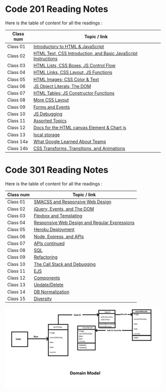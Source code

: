 # Code 201 Reading Notes

Here is the table of content for all the readings :


| Class num | Topic / link |
|-----------|--------------|
| Class 01  | [ Introductory to HTML & JavaScript](class01.md) |
| Class 02  | [ HTML Text, CSS Introduction, and Basic JavaScript Instructions](class02.md) |
| Class 03  | [ HTML Lists, CSS Boxes, JS Control Flow ](class03.md) |
| Class 04  | [ HTML Links, CSS Layout, JS Functions ](class04.md) |
| Class 05  | [ HTML Images; CSS Color & Text ](class05.md) |
| Class 06  | [ JS Object Literals; The DOM ](class06.md) |
| Class 07  | [ HTML Tables; JS Constructor Functions ](class07.md) |
| Class 08  | [ More CSS Layout ](class08.md) |
| Class 09  | [ Forms and Events ](class09.md) |
| Class 10  | [ JS Debugging ](class10.md) |
| Class 11  | [ Assorted Topics ](class11.md) |
| Class 12  | [ Docs for the HTML canvas Element & Chart js ](class12.md) |
| Class 13  | [ local storage ](class13.md) |
| Class 14a | [ What Google Learned About Teams ](class14a.md) |
| Class 14b | [ CSS Transforms, Transitions, and Animations ](class14b.md) |

# Code 301 Reading Notes

Here is the table of content for all the readings :


| Class num | Topic / link |
|-----------|--------------|
| Class 01  | [ SMACSS and Responsive Web Design](class-01.md) |
| Class 02  | [ jQuery, Events, and The DOM](class-02.md) |
| Class 03  | [ Flexbox and Templating](class-03.md) |
| Class 04  | [ Responsive Web Design and Regular Expressions](class-04.md) |
| Class 05  | [ Heroku Deployment](class-05.md) |
| Class 06  | [ Node, Express, and APIs](class-06.md) |
| Class 07  | [ APIs continued](class-07.md) |
| Class 08  | [ SQL ](class-08.md) |
| Class 09  | [ Refactoring ](class-09.md) |
| Class 10  | [ The Call Stack and Debugging ](class-10.md) |
| Class 11  | [ EJS ](class-11.md) |
| Class 12  | [ Components ](class-12.md) |
| Class 13  | [ Update/Delete ](class-13.md) |
| Class 14  | [ DB Normalization ](class-14.md) |
| Class 15  | [ Diversity ](class-15.md) |

![](/images/domain.png)
